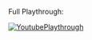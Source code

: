 Full Playthrough:

[![YoutubePlaythrough](https://img.youtube.com/vi/0Z4UG5TWm00/0.jpg)](https://www.youtube.com/watch?v=0Z4UG5TWm00)
